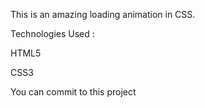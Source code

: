This is an amazing loading animation in CSS.

Technologies Used :

HTML5

CSS3

You can commit to this project